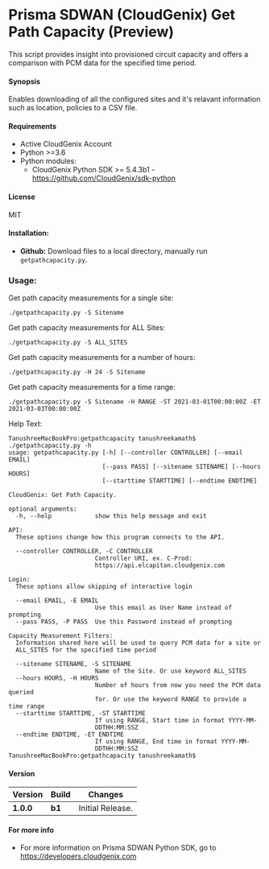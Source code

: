 # Prisma SDWAN (CloudGenix) Get Path Capacity (Preview)
This script provides insight into provisioned circuit capacity and offers a comparison with PCM data for the specified time period.

#### Synopsis
Enables downloading of all the configured sites and it's relavant information such as location, policies to a CSV file.


#### Requirements
* Active CloudGenix Account
* Python >=3.6
* Python modules:
    * CloudGenix Python SDK >= 5.4.3b1 - <https://github.com/CloudGenix/sdk-python>

#### License
MIT

#### Installation:
 - **Github:** Download files to a local directory, manually run `getpathcapacity.py`. 

### Usage:
Get path capacity measurements for a single site:
```
./getpathcapacity.py -S Sitename 
```
Get path capacity measurements for ALL Sites:
``` 
./getpathcapacity.py -S ALL_SITES 
```
Get path capacity measurements for a number of hours:
```angular2
./getpathcapacity.py -H 24 -S Sitename
```
Get path capacity measurements for a time range:
```angular2
./getpathcapacity.py -S Sitename -H RANGE -ST 2021-03-01T00:00:00Z -ET 2021-03-03T00:00:00Z
```

Help Text:
```angular2
TanushreeMacBookPro:getpathcapacity tanushreekamath$ ./getpathcapacity.py -h
usage: getpathcapacity.py [-h] [--controller CONTROLLER] [--email EMAIL]
                          [--pass PASS] [--sitename SITENAME] [--hours HOURS]
                          [--starttime STARTTIME] [--endtime ENDTIME]

CloudGenix: Get Path Capacity.

optional arguments:
  -h, --help            show this help message and exit

API:
  These options change how this program connects to the API.

  --controller CONTROLLER, -C CONTROLLER
                        Controller URI, ex. C-Prod:
                        https://api.elcapitan.cloudgenix.com

Login:
  These options allow skipping of interactive login

  --email EMAIL, -E EMAIL
                        Use this email as User Name instead of prompting
  --pass PASS, -P PASS  Use this Password instead of prompting

Capacity Measurement Filters:
  Information shared here will be used to query PCM data for a site or
  ALL_SITES for the specified time period

  --sitename SITENAME, -S SITENAME
                        Name of the Site. Or use keyword ALL_SITES
  --hours HOURS, -H HOURS
                        Number of hours from now you need the PCM data queried
                        for. Or use the keyword RANGE to provide a time range
  --starttime STARTTIME, -ST STARTTIME
                        If using RANGE, Start time in format YYYY-MM-
                        DDTHH:MM:SSZ
  --endtime ENDTIME, -ET ENDTIME
                        If using RANGE, End time in format YYYY-MM-
                        DDTHH:MM:SSZ
TanushreeMacBookPro:getpathcapacity tanushreekamath$

```

#### Version
| Version | Build | Changes |
| ------- | ----- | ------- |
| **1.0.0** | **b1** | Initial Release. |


#### For more info
 * For more information on Prisma SDWAN Python SDK, go to https://developers.cloudgenix.com
 
